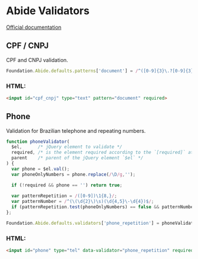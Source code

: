 # Abide Validators
[Official documentation](https://get.foundation/sites/docs/abide.html#adding-custom-pattern-and-validator)

## CPF / CNPJ
CPF and CNPJ validation.
```javascript
Foundation.Abide.defaults.patterns['document'] = /^([0-9]{3}\.?[0-9]{3}\.?[0-9]{3}\-?[0-9]{2}|[0-9]{2}\.?[0-9]{3}\.?[0-9]{3}\/?[0-9]{4}\-?[0-9]{2})$/;
```
### HTML:
```html
<input id="cpf_cnpj" type="text" pattern="document" required>
```

## Phone
Validation for Brazilian telephone and repeating numbers.
```javascript
function phoneValidator(
  $el,      /* jQuery element to validate */
  required, /* is the element required according to the `[required]` attribute */
  parent    /* parent of the jQuery element `$el` */
) {
  var phone = $el.val();
  var phoneOnlyNumbers = phone.replace(/\D/g,'');

  if (!required && phone == '') return true;
  
  var patternRepetition = /([0-9])\1{8,}/;
  var patternNumber = /^(\(\d{2}\)\s)(\d{4,5}\-\d{4})$/;
  if (patternRepetition.test(phoneOnlyNumbers) == false && patternNumber.test(phone)) return true;
};

Foundation.Abide.defaults.validators['phone_repetition'] = phoneValidator;
```
### HTML:
```html
<input id="phone" type="tel" data-validator="phone_repetition" required>
```